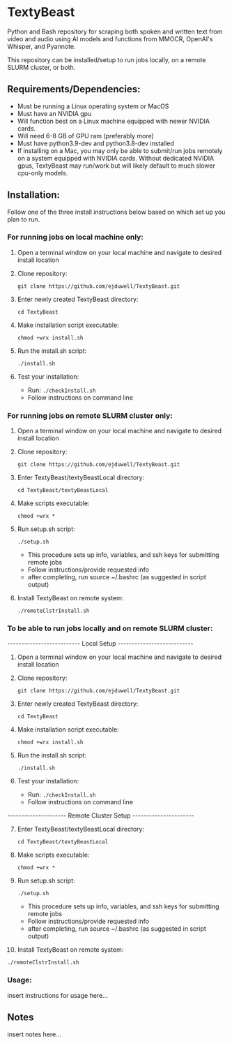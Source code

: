 # TextyBeast

Python and Bash repository for scraping both spoken and written text from video and audio using AI models and functions from MMOCR, OpenAI's Whisper, and Pyannote.

This repository can be installed/setup to run jobs locally, on a remote SLURM cluster, or both.

## Requirements/Dependencies:
- Must be running a Linux operating system or MacOS
- Must have an NVIDIA gpu
- Will function best on a Linux machine equipped with newer NVIDIA cards.
- Will need 6-8 GB of GPU ram (preferably more)
- Must have python3.9-dev and python3.8-dev installed
- If installing on a Mac, you may only be able to submit/run jobs remotely on a system equipped with NVIDIA cards. Without dedicated NVIDIA gpus, TextyBeast may run/work but will likely default to much slower cpu-only models.

## Installation:
Follow one of the three install instructions below based on which set up you plan to run.

### For running jobs on local machine only:

1. Open a terminal window on your local machine and navigate to desired install location

2. Clone repository:

   `git clone https://github.com/ejduwell/TextyBeast.git`

3. Enter newly created TextyBeast directory:

   `cd TextyBeast`

4. Make installation script executable:

   `chmod +wrx install.sh`

5. Run the install.sh script:

   `./install.sh`

6. Test your installation:
   
    - Run:
      `./checkInstall.sh`
    - Follow instructions on command line


### For running jobs on remote SLURM cluster only:

1. Open a terminal window on your local machine and navigate to desired install location

2.  Clone repository:
   
      `git clone https://github.com/ejduwell/TextyBeast.git`

3. Enter TextyBeast/textyBeastLocal directory:
   
   `cd TextyBeast/textyBeastLocal`

4. Make scripts executable:

   `chmod +wrx *`

5. Run setup.sh script:
   
   `./setup.sh`
   - This procedure sets up info, variables, and ssh keys for submitting remote jobs
   - Follow instructions/provide requested info
   - after completing, run source ~/.bashrc (as suggested in script output)

6. Install TextyBeast on remote system:
   
   `./remoteClstrInstall.sh`


### To be able to run jobs locally and on remote SLURM cluster:

-------------------------- Local Setup ---------------------------
1. Open a terminal window on your local machine and navigate to desired install location

2. Clone repository:

   `git clone https://github.com/ejduwell/TextyBeast.git`

3. Enter newly created TextyBeast directory:

   `cd TextyBeast`

4. Make installation script executable:

   `chmod +wrx install.sh`

5. Run the install.sh script:

   `./install.sh`

6. Test your installation:
   
    - Run:
      `./checkInstall.sh`
    - Follow instructions on command line

--------------------- Remote Cluster Setup ----------------------

7. Enter TextyBeast/textyBeastLocal directory:
   
   `cd TextyBeast/textyBeastLocal`

8. Make scripts executable:

   `chmod +wrx *`

9. Run setup.sh script:
   
   `./setup.sh`
   - This procedure sets up info, variables, and ssh keys for submitting remote jobs
   - Follow instructions/provide requested info
   - after completing, run source ~/.bashrc (as suggested in script output)

10. Install TextyBeast on remote system:
   
   `./remoteClstrInstall.sh`
### Usage:
insert instructions for usage here...

## Notes

insert notes here...
